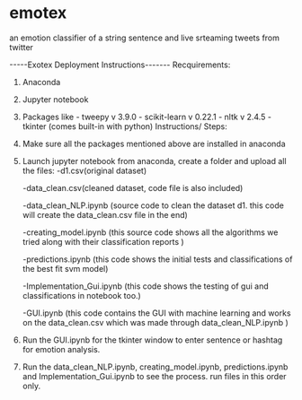 # emotex
an emotion classifier of a string sentence and live srteaming tweets from twitter

-----Exotex Deployment Instructions-------
Recquirements:
1. Anaconda
2. Jupyter notebook
3. Packages like
         - tweepy v 3.9.0
         - scikit-learn v 0.22.1
         - nltk v 2.4.5
         - tkinter (comes built-in with python)
Instructions/ Steps:
1. Make sure all the packages mentioned above are installed in anaconda
2. Launch jupyter notebook from anaconda, create a folder and upload all the files:
     -d1.csv(original dataset)
     
     -data_clean.csv(cleaned dataset, code file is also included)
     
     -data_clean_NLP.ipynb (source code to clean the dataset d1. this code will create the data_clean.csv file in the end)
     
     -creating_model.ipynb (this source code shows all the algorithms we tried along with their classification reports )
     
     -predictions.ipynb (this code shows the initial tests and classifications of the best fit svm model)
     
     -Implementation_Gui.ipynb (this code shows the testing of gui and classifications in notebook too.)
     
     -GUI.ipynb (this code contains the GUI with machine learning and works on the data_clean.csv which was made through data_clean_NLP.ipynb )
     
3. Run the GUI.ipynb for the tkinter window to enter sentence or hashtag for emotion analysis.
4. Run the data_clean_NLP.ipynb, creating_model.ipynb, predictions.ipynb and Implementation_Gui.ipynb to see the process. run files in this order only.


